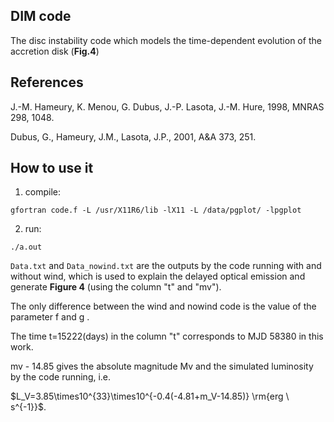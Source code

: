 ## DIM code

The disc instability code which models the time-dependent evolution of the accretion disk (**Fig.4**)

## References

J.-M. Hameury, K. Menou, G. Dubus, J.-P. Lasota, J.-M. Hure, 1998, MNRAS 298, 1048.

Dubus, G., Hameury, J.M., Lasota, J.P., 2001, A&A 373, 251.

## How to use it

1. compile:

```
gfortran code.f -L /usr/X11R6/lib -lX11 -L /data/pgplot/ -lpgplot 
```

2. run: 

```
./a.out
```



`Data.txt` and `Data_nowind.txt` are the outputs by the code running with and without wind, which is used to explain the delayed optical emission and generate **Figure 4** (using the column "t" and "mv"). 

The only difference between the wind and nowind code is the value of the parameter f and g .

The time t=15222(days) in the column "t" corresponds to MJD 58380 in this work.

mv - 14.85 gives the absolute magnitude Mv and the simulated luminosity by the code running, i.e. 

$L_V=3.85\times10^{33}\times10^{-0.4(-4.81+m_V-14.85)} \rm{erg \ s^{-1}}$.
